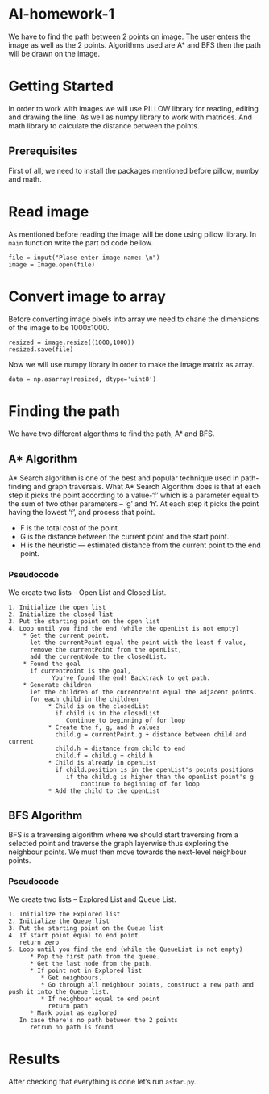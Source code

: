 # AI-homework-1
We have to find the path between 2 points on image. The user enters the image as well as the 2 points. Algorithms used are A* and BFS then the path will be drawn on the image.
# Getting Started
In order to work with images we will use PILLOW library for reading, editing and drawing the line. As well as numpy library to work with matrices. And math library to calculate the distance between the points.
## Prerequisites
First of all, we need to install the packages mentioned before pillow, numby and math.
# Read image
As mentioned before reading the image will be done using pillow library. In `main` function write the part od code bellow.
```
file = input("Plase enter image name: \n")
image = Image.open(file)
```
# Convert image to array
Before converting image pixels into array we need to chane the dimensions of the image to be 1000x1000.
```
resized = image.resize((1000,1000))
resized.save(file)
```
Now we will use numpy library in order to make the image matrix as array.
```
data = np.asarray(resized, dtype='uint8')
```
# Finding the path
We have two different algorithms to find the path, A* and BFS.
## A* Algorithm
A* Search algorithm is one of the best and popular technique used in path-finding and graph traversals. What A* Search Algorithm does is that at each step it picks the point according to a value-‘f’ which is a parameter equal to the sum of two other parameters – ‘g’ and ‘h’. At each step it picks the point having the lowest ‘f’, and process that point.
* F is the total cost of the point.
* G is the distance between the current point and the start point.
* H is the heuristic — estimated distance from the current point to the end point.
### Pseudocode
We create two lists – Open List and Closed List.
```
1. Initialize the open list
2. Initialize the closed list
3. Put the starting point on the open list
4. Loop until you find the end (while the openList is not empty)
    * Get the current point. 
      let the currentPoint equal the point with the least f value,
      remove the currentPoint from the openList,
      add the currentNode to the closedList.
    * Found the goal
      if currentPoint is the goal,
            You've found the end! Backtrack to get path.
    * Generate children
      let the children of the currentPoint equal the adjacent points.
      for each child in the children
           * Child is on the closedList
             if child is in the closedList
                Continue to beginning of for loop
           * Create the f, g, and h values
             child.g = currentPoint.g + distance between child and current
             child.h = distance from child to end
             child.f = child.g + child.h
           * Child is already in openList
             if child.position is in the openList's points positions
                if the child.g is higher than the openList point's g
                    continue to beginning of for loop
           * Add the child to the openList
```
## BFS Algorithm
BFS is a traversing algorithm where we should start traversing from a selected point and traverse the graph layerwise thus exploring the neighbour points. We must then move towards the next-level neighbour points.
### Pseudocode
We create two lists – Explored List and Queue List.
```
1. Initialize the Explored list
2. Initialize the Queue list
3. Put the starting point on the Queue list
4. If start point equal to end point 
   return zero
5. Loop until you find the end (while the QueueList is not empty)
      * Pop the first path from the queue.
      * Get the last node from the path.
      * If point not in Explored list
         * Get neighbours.
         * Go through all neighbour points, construct a new path and push it into the Queue list.
         * If neighbour equal to end point
           return path
      * Mark point as explored
   In case there's no path between the 2 points
      retrun no path is found
```
# Results
After checking that everything is done let’s run `astar.py`.
